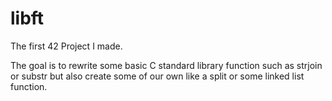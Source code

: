 # libft

The first 42 Project I made.

The goal is to rewrite some basic C standard library function such as strjoin or substr but also create some of our own like a split or some linked list function.
